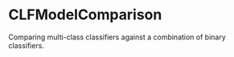 # CLFModelComparison
Comparing multi-class classifiers against a combination of binary classifiers. 
